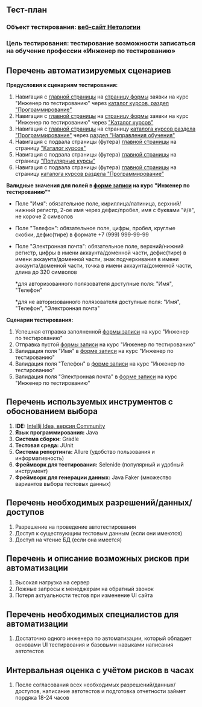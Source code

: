 ## Тест-план
### Объект тестирования: [веб-сайт Нетологии](https://netology.ru)
### Цель тестирования: тестирование возможности записаться на обучение профессии «Инженер по тестированию»

## Перечень автоматизируемых сценариев

**Предусловия к сценариям тестирования:**

1. Навигация с [главной страницы](https://netology.ru/) на [страницу формы](https://netology.ru/programs/qa) заявки на курс "Инженер по тестированию" через [каталог курсов, раздел "Программирование"](https://netology.ru/development)
2. Навигация с [главной страницы](https://netology.ru/) на [страницу формы](https://netology.ru/programs/qa) заявки на курс "Инженер по тестированию" через ["Каталог курсов"](https://netology.ru/navigation)
3. Навигация с [главной страницы](https://netology.ru/) на страницу [каталога курсов раздела "Программирование"](https://netology.ru/development) через [раздел "Направления обучения"](https://netology.ru/#/directions)
4. Навигация с подвала страницы (футера) [главной страницы](https://netology.ru/) на страницу ["Каталог курсов"](https://netology.ru/navigation)
5. Навигация с подвала страницы (футера) [главной страницы](https://netology.ru/) на страницу ["Популярные курсы"](https://netology.ru/popular)
6. Навигация с подвала страницы (футера) [главной страницы](https://netology.ru/) на страницу [каталога курсов раздела "Программирование"](https://netology.ru/development)

**Валидные значения для полей в [форме записи](https://netology.ru/programs/qa#/form_guarantees) на курс "Инженер по тестированию"***
- Поле "Имя": обязательное поле, кириллица/латиница, верхний/нижний регистр, 2-ое имя через дефис/пробел, имя с буквами "й/ё", не короче 2 символов
- Поле "Телефон": обязательное поле, цифры, пробел, круглые скобки, дефис(тире) в формате +7 (999) 999-99-99
- Поле "Электронная почта": обязательное поле, верхний/нижний регистр, цифры в имени аккаунта/доменной части, дефис(тире) в имени аккаунта/доменной части, знак подчеркивания в имени аккаунта/доменной части, точка в имени аккаунта/доменной части, длина до 320 символов

  
  *для авторизованного полязователя доступные поля: "Имя", "Телефон"
  
  *для не авторизованного полязователя доступные поля: "Имя", "Телефон", "Электронная почта"


**Сценарии тестирования:**

1. Успешная отправка заполненной [формы записи](https://netology.ru/programs/qa#/form_guarantees) на курс "Инженер по тестированию"
2. Отправка пустой [формы записи](https://netology.ru/programs/qa#/form_guarantees) на курс "Инженер по тестированию"
3. Валидация поля "Имя" в [форме записи](https://netology.ru/programs/qa#/form_guarantees) на курс "Инженер по тестированию"
4. Валидация поля "Телефон" в [форме записи](https://netology.ru/programs/qa#/form_guarantees) на курс "Инженер по тестированию"
5. Валидация поля "Электронная почта" в [форме записи](https://netology.ru/programs/qa#/form_guarantees) на курс "Инженер по тестированию"

## Перечень используемых инструментов с обоснованием выбора

1. **IDE:** [Intellij Idea, версия Community](https://www.jetbrains.com/ru-ru/idea/)
2. **Язык программирования:** Java
3. **Система сборки:** Gradle
4. **Тестовая среда:** JUnit
5. **Система репортинга:** Allure (удобство пользования и информативность)
6. **Фреймворк для тестирования:** Selenide (популярный и удобный инструмент)
7. **Фреймворк для генерации данных:** Java Faker (множество вариантов выбора тестовых данных)

## Перечень необходимых разрешений/данных/доступов

1. Разрешение на проведение автотестирования
2. Доступ к существующим тестовым данным (если они имеются)
3. Доступ на чтение БД (если она имеется)

## Перечень и описание возможных рисков при автоматизации

1. Высокая нагрузка на сервер
2. Ложные запросы к менеджерам на обратный звонок
3. Потеря актуальности тестов при изменение UI сайта

## Перечень необходимых специалистов для автоматизации

1. Достаточно одного инженера по автоматизации, который обладает основами UI тестирвоания и базовыми навыками написания автотестов

## Интервальная оценка с учётом рисков в часах

1. После согласования всех необходимых разрешений/данных/доступов, написание автотестов и подготовка отчетности займет пордяка 18-24 часов
	

	

